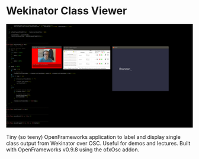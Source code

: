 # Wekinator Class Viewer

![](bin/data/image.png)

Tiny (so teeny) OpenFrameworks application to label and display single class output from Wekinator over OSC. Useful for demos and lectures. Built with OpenFrameworks v0.9.8 using the ofxOsc addon.